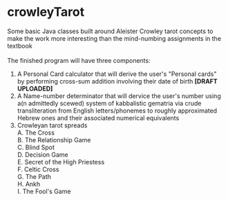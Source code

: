 # crowleyTarot
Some basic Java classes built around Aleister Crowley tarot concepts to make the work more interesting than the mind-numbing assignments in the textbook</br>
</br>
The finished program will have three components:</br>
1. A Personal Card calculator that will derive the user's "Personal cards" by performing cross-sum addition involving their date of birth <b>[DRAFT UPLOADED]</B></br> 
2. A Name-number determinator that will dervice the user's number using a(n admittedly scewed) system of kabbalistic gematria via crude     transliteration from English letters/phonemes to roughly approximated Hebrew ones and their associated numerical equivalents
3. Crowleyan tarot spreads</br>
  A. The Cross</br>
  B. The Relationship Game</br>
  C. Blind Spot</br>
  D. Decision Game</br>
  E. Secret of the High Priestess</br>
  F. Celtic Cross</br>
  G. The Path</br>
  H. Ankh</br>
  I. The Fool's Game</br>
